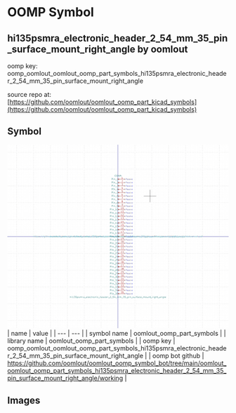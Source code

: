 # OOMP Symbol  
## hi135psmra_electronic_header_2_54_mm_35_pin_surface_mount_right_angle  by oomlout  
  
oomp key: oomp_oomlout_oomlout_oomp_part_symbols_hi135psmra_electronic_header_2_54_mm_35_pin_surface_mount_right_angle  
  
source repo at: [https://github.com/oomlout/oomlout_oomp_part_kicad_symbols](https://github.com/oomlout/oomlout_oomp_part_kicad_symbols)  
## Symbol  
  
[![working.png](working_600.png)](working.png)  
| name | value | 
| --- | --- | 
| symbol name | oomlout_oomp_part_symbols | 
| library name | oomlout_oomp_part_symbols | 
| oomp key | oomp_oomlout_oomlout_oomp_part_symbols_hi135psmra_electronic_header_2_54_mm_35_pin_surface_mount_right_angle | 
| oomp bot github | https://github.com/oomlout/oomlout_oomp_symbol_bot/tree/main/oomlout_oomlout_oomp_part_symbols_hi135psmra_electronic_header_2_54_mm_35_pin_surface_mount_right_angle/working | 
## Images  
